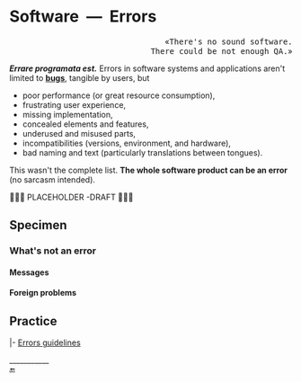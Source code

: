 # Software &nbsp;&mdash;&nbsp; Errors

<p align="right">«<samp>There's no sound software.<br />There could be not enough QA.</samp>»</p>

**_Errare programata est._** Errors in software systems and applications aren't limited to [**bugs**](README+/bugs.md), tangible by users, but 

- poor performance (or great resource consumption),
- frustrating user experience,
- missing implementation,
- concealed elements and features,
- underused and misused parts,
- incompatibilities (versions, environment, and hardware),
- bad naming and text (particularly translations between tongues).

This wasn't the complete list. **The whole software product can be an error** (no sarcasm intended).


🚧🚧🚧 PLACEHOLDER -DRAFT 🚧🚧🚧

## Specimen

### What's not an error

#### Messages

#### Foreign problems

## Practice

|- [Errors guidelines](https://github.com/Kyriosity/use-dev/blob/main/README%2B/frames/README%2B/commu/errors.md)

\___________\
🔚
